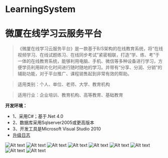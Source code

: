 ﻿# LearningSystem
# 微厦在线学习云服务平台
>《微厦在线学习云服务平台》是一款基于B/S架构的在线教育系统，将“在线视频学习、在线试题练习、在线同步考试”紧密相联，打造“学、练、考”于一体的在线教育系统，能够利用电脑、手机、微信等多种设备进行学习，方便学员利用碎片化时间进行随时随地的学习。并带有“分享、分润、分销”的辅助功能，对于平台推广、课程销售起到非常有效的帮助。

>适用类别：个人、单位、老师、大学、教育机构

>适用行业：企业培训、教育机构、高等教育、基础教育

<b>开发环境：</b>
* 1、采用C#；基于.Net 4.0
* 2、数据库采用Sqlserver2005或更高版本
* 3、开发工具是Microsoft Visual Studio 2010
* [升级日志](http://www.weishakeji.net/download.html) 

![Alt text](https://github.com/weishakeji/LearningSystem/blob/master/Song.Site/Utility/Taobao/2018_07.png?raw=true)
![Alt text](https://github.com/weishakeji/LearningSystem/blob/master/Song.Site/Utility/Taobao/2018_08.png?raw=true)
![Alt text](https://github.com/weishakeji/LearningSystem/blob/master/Song.Site/Utility/Taobao/2018_09.png?raw=true)
![Alt text](https://github.com/weishakeji/LearningSystem/blob/master/Song.Site/Utility/Taobao/2018_10.png?raw=true)
![Alt text](https://github.com/weishakeji/LearningSystem/blob/master/Song.Site/Utility/Taobao/2018_11.png?raw=true)
![Alt text](https://github.com/weishakeji/LearningSystem/blob/master/Song.Site/Utility/Taobao/2018_12.png?raw=true)
![Alt text](https://github.com/weishakeji/LearningSystem/blob/master/Song.Site/Utility/Taobao/2018_13.png?raw=true)
![Alt text](https://github.com/weishakeji/LearningSystem/blob/master/Song.Site/Utility/Taobao/2018_14.png?raw=true)
![Alt text](https://github.com/weishakeji/LearningSystem/blob/master/Song.Site/Utility/Taobao/2018_15.png?raw=true)
